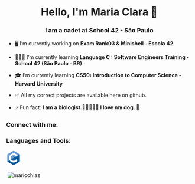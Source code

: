 # <h1 align="center">Hello, I'm Maria Clara 🌸</h1>
<h3 align="center">I am a cadet at School 42 - São Paulo</h3>

- 🖥 I’m currently working on **Exam Rank03 & Minishell - Escola 42**

- 👩🏻‍💻 I’m currently learning **Language C : Software Engineers Training - School 42 (São Paulo - BR)**

- 🎓 I’m currently learning **CS50: Introduction to Computer Science - Harvard University**

- ✅ All my correct projects are available here on github.

- ⚡ Fun fact: **I am a biologist.🌿🍄🐠🦔🦜 I love my dog. 🐾**

<h3 align="left">Connect with me:</h3>
<p align="left">
</p>

<h3 align="left">Languages and Tools:</h3>
<p align="left"> <a href="https://www.cprogramming.com/" target="_blank" rel="noreferrer"> <img src="https://raw.githubusercontent.com/devicons/devicon/master/icons/c/c-original.svg" alt="c" width="40" height="40"/> </a> </p>

<p>&nbsp;<img align="center" src="https://github-readme-stats.vercel.app/api?username=maricchiaz&show_icons=true&locale=en" alt="maricchiaz" /></p>
